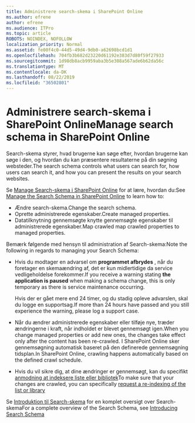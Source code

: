 ```yaml
---
title: Administrere search-skema i SharePoint Online
ms.author: efrene
author: efrene
ms.audience: ITPro
ms.topic: article
ROBOTS: NOINDEX, NOFOLLOW
localization_priority: Normal
ms.assetid: fe00f4c0-44d5-49d4-9db0-a62698bcd1d1
ms.openlocfilehash: 704fb3b682d23220d61192e383d7d80f59f27933
ms.sourcegitcommit: 1d98db8acb9959aba3b5e308a567ade6b62da56c
ms.translationtype: MT
ms.contentlocale: da-DK
ms.lasthandoff: 08/22/2019
ms.locfileid: "36502801"
---
```

# <a name="manage-search-schema-in-sharepoint-online"></a><span data-ttu-id="a35a5-102">Administrere search-skema i SharePoint Online</span><span class="sxs-lookup"><span data-stu-id="a35a5-102">Manage search schema in SharePoint Online</span></span>

<span data-ttu-id="a35a5-103">Search-skema styrer, hvad brugerne kan søge efter, hvordan brugerne kan søge i den, og hvordan du kan præsentere resultaterne på din søgning websteder.</span><span class="sxs-lookup"><span data-stu-id="a35a5-103">The search schema controls what users can search for, how users can search it, and how you can present the results on your search websites.</span></span> 

<span data-ttu-id="a35a5-104">Se [Manage Search-skema i SharePoint Online](https://docs.microsoft.com/sharepoint/manage-search-schema) for at lære, hvordan du:</span><span class="sxs-lookup"><span data-stu-id="a35a5-104">See [Manage the Search Schema in SharePoint Online](https://docs.microsoft.com/sharepoint/manage-search-schema) to learn how to:</span></span> 
- <span data-ttu-id="a35a5-105">Ændre search-skema.</span><span class="sxs-lookup"><span data-stu-id="a35a5-105">Change the search schema.</span></span>
- <span data-ttu-id="a35a5-106">Oprette administrerede egenskaber.</span><span class="sxs-lookup"><span data-stu-id="a35a5-106">Create managed properties.</span></span>
- <span data-ttu-id="a35a5-107">Datatilknytning gennemsøgte knytte gennemsøgte egenskaber til administrerede egenskaber.</span><span class="sxs-lookup"><span data-stu-id="a35a5-107">Map crawled map crawled properties to managed properties.</span></span>

<span data-ttu-id="a35a5-108">Bemærk følgende med hensyn til administration af Search-skema:</span><span class="sxs-lookup"><span data-stu-id="a35a5-108">Note the following in regards to managing your Search Schema:</span></span>

- <span data-ttu-id="a35a5-109">Hvis du modtager en advarsel om **programmet afbrydes** , når du foretager en skemaændring af, det er kun midlertidige da service vedligeholdelse forekommer.</span><span class="sxs-lookup"><span data-stu-id="a35a5-109">If you receive a warning stating **the application is paused** when making a schema change, this is only temporary as there is service maintenance occurring.</span></span> 

    <span data-ttu-id="a35a5-110">Hvis der er gået mere end 24 timer, og du stadig opleve advarslen, skal du logge en supportsag.</span><span class="sxs-lookup"><span data-stu-id="a35a5-110">If more than 24 hours have passed and you still experience the warning, please log a support case.</span></span>
- <span data-ttu-id="a35a5-111">Når du ændrer administrerede egenskaber eller tilføje nye, træder ændringerne i kraft, når indholdet er blevet gennemsøgt igen.</span><span class="sxs-lookup"><span data-stu-id="a35a5-111">When you change managed properties or add new ones, the changes take effect only after the content has been re-crawled.</span></span> <span data-ttu-id="a35a5-112">I SharePoint Online sker gennemsøgning automatisk baseret på den definerede gennemsøgning tidsplan.</span><span class="sxs-lookup"><span data-stu-id="a35a5-112">In SharePoint Online, crawling happens automatically based on the defined crawl schedule.</span></span>
- <span data-ttu-id="a35a5-113">Hvis du vil sikre dig, at dine ændringer er gennemsøgt, kan du specifikt [anmodning at indeksere liste eller bibliotek](https://docs.microsoft.com/sharepoint/manage-search-schema#request-re-indexing-of-a-document-library-or-list)</span><span class="sxs-lookup"><span data-stu-id="a35a5-113">To make sure that your changes are crawled, you can specifically [request a re-indexing of the list or library](https://docs.microsoft.com/sharepoint/manage-search-schema#request-re-indexing-of-a-document-library-or-list)</span></span> 

<span data-ttu-id="a35a5-114">Se [Introduktion til Search-skema](https://blogs.technet.microsoft.com/tothesharepoint/2012/11/25/introducing-search-schema-for-sharepoint-2013/) for en komplet oversigt over Search-skema</span><span class="sxs-lookup"><span data-stu-id="a35a5-114">For a complete overview of the Search Schema, see [Introducing Search Schema](https://blogs.technet.microsoft.com/tothesharepoint/2012/11/25/introducing-search-schema-for-sharepoint-2013/)</span></span> 


